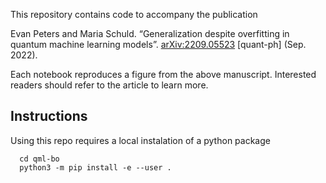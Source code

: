 This repository contains code to accompany the publication

Evan Peters and Maria Schuld. “Generalization despite overfitting in quantum machine learning models”. [arXiv:2209.05523](https://arxiv.org/abs/2209.05523) [quant-ph] (Sep. 2022).

Each notebook reproduces a figure from the above manuscript. Interested readers should refer to the article to learn more.

## Instructions

Using this repo requires a local instalation of a python package
```
  cd qml-bo
  python3 -m pip install -e --user .
```
